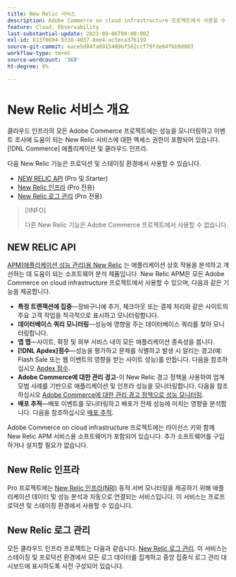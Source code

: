 ```yaml
---
title: New Relic 서비스
description: Adobe Commerce on cloud infrastructure 프로젝트에서 사용할 수 있는 New Relic 서비스에 대해 알아봅니다.
feature: Cloud, Observability
last-substantial-update: 2023-09-06T00:00:00Z
exl-id: 613f0694-5338-4037-8ee4-ac5eca376159
source-git-commit: eace5d84fa0915489bf562ccf79fde04f6b9d083
workflow-type: tm+mt
source-wordcount: '369'
ht-degree: 0%

---
```


# New Relic 서비스 개요

클라우드 인프라의 모든 Adobe Commerce 프로젝트에는 성능을 모니터링하고 이벤트 조사에 도움이 되는 New Relic 서비스에 대한 액세스 권한이 포함되어 있습니다. [!DNL Commerce] 애플리케이션 및 클라우드 인프라.

다음 New Relic 기능은 프로덕션 및 스테이징 환경에서 사용할 수 있습니다.

- [NEW RELIC API](#new-relic-apm) (Pro 및 Starter)
- [New Relic 인프라](#new-relic-infrastructure) (Pro 전용)
- [New Relic 로그 관리](#new-relic-logs) (Pro 전용)

>[!INFO]
>
>다른 New Relic 기능은 Adobe Commerce 프로젝트에서 사용할 수 없습니다.

## NEW RELIC API

[APM(애플리케이션 성능 관리)용 New Relic](https://docs.newrelic.com/introduction-apm/) 는 애플리케이션 상호 작용을 분석하고 개선하는 데 도움이 되는 소프트웨어 분석 제품입니다. New Relic APM은 모든 Adobe Commerce on cloud infrastructure 프로젝트에서 사용할 수 있으며, 다음과 같은 기능을 제공합니다.

- **특정 트랜잭션에 집중**—장바구니에 추가, 체크아웃 또는 결제 처리와 같은 사이트의 주요 고객 작업을 적극적으로 표시하고 모니터링합니다.
- **데이터베이스 쿼리 모니터링**—성능에 영향을 주는 데이터베이스 쿼리를 찾아 모니터링합니다.
- **앱 맵**—사이트, 확장 및 외부 서비스 내의 모든 애플리케이션 종속성을 봅니다.
- **[!DNL Apdex]점수**—성능을 평가하고 문제를 식별하고 발생 시 알리는 경고(예: Flash Sale 또는 웹 이벤트의 영향을 받는 사이트 성능)를 만듭니다. 다음을 참조하십시오 [Apdex 점수](https://docs.newrelic.com/docs/apm/new-relic-apm/apdex/apdex-measure-user-satisfaction/).
- **Adobe Commerce에 대한 관리 경고**-이 New Relic 경고 정책을 사용하여 업계 모범 사례를 기반으로 애플리케이션 및 인프라 성능을 모니터링합니다. 다음을 참조하십시오 [Adobe Commerce에 대한 관리 경고 정책으로 성능 모니터링](investigate-performance.md/#monitor-performance-with-managed-alerts).
- **배포 추적**—배포 이벤트를 모니터링하고 배포가 전체 성능에 미치는 영향을 분석합니다. 다음을 참조하십시오 [배포 추적](track-deployments.md).

Adobe Commerce on cloud infrastructure 프로젝트에는 라이선스 키와 함께 New Relic APM 서비스용 소프트웨어가 포함되어 있습니다. 추가 소프트웨어를 구입하거나 설치할 필요가 없습니다.

## New Relic 인프라

Pro 프로젝트에는 [New Relic 인프라(NRI)](https://docs.newrelic.com/docs/infrastructure/infrastructure-monitoring/get-started/get-started-infrastructure-monitoring/) 동적 서버 모니터링을 제공하기 위해 애플리케이션 데이터 및 성능 분석과 자동으로 연결되는 서비스입니다. 이 서비스는 프로프로덕션 및 스테이징 환경에서 사용할 수 있습니다.

## New Relic 로그 관리

모든 클라우드 인프라 프로젝트는 다음과 같습니다. [New Relic 로그 관리](log-management.md). 이 서비스는 스테이징 및 프로덕션 환경에서 모든 로그 데이터를 집계하고 중앙 집중식 로그 관리 대시보드에 표시하도록 사전 구성되어 있습니다.
